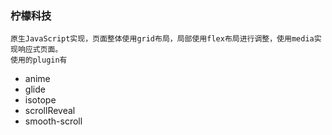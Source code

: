 
### 柠檬科技
    原生JavaScript实现，页面整体使用grid布局，局部使用flex布局进行调整，使用media实现响应式页面。
    使用的plugin有
 - anime 
 - glide
 - isotope
 - scrollReveal
 - smooth-scroll
